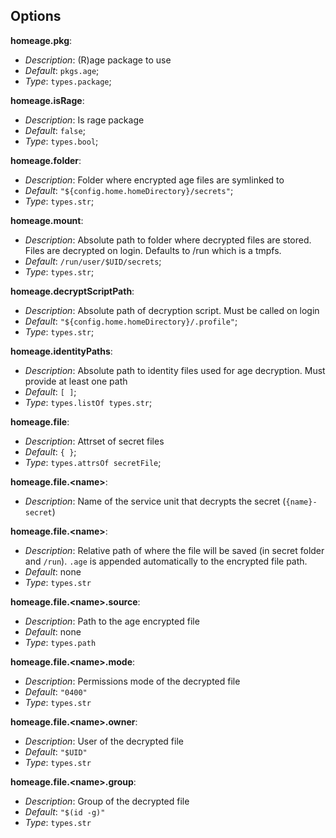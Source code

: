 ## Options

**homeage.pkg**:

- *Description*: (R)age package to use
- *Default*: `pkgs.age`;
- *Type*: `types.package`;

**homeage.isRage**:

- *Description*: Is rage package
- *Default*: `false`;
- *Type*: `types.bool`;

**homeage.folder**:

- *Description*: Folder where encrypted age files are symlinked to
- *Default*: `"${config.home.homeDirectory}/secrets"`;
- *Type*: `types.str`;

**homeage.mount**:

- *Description*: Absolute path to folder where decrypted files are stored. Files are decrypted on login. Defaults to /run which is a tmpfs.
- *Default*: `/run/user/$UID/secrets`;
- *Type*: `types.str`;

**homeage.decryptScriptPath**:

- *Description*: Absolute path of decryption script. Must be called on login
- *Default*: `"${config.home.homeDirectory}/.profile"`;
- *Type*: `types.str`;

**homeage.identityPaths**:

- *Description*: Absolute path to identity files used for age decryption. Must provide at least one path
- *Default*: `[ ]`;
- *Type*: `types.listOf types.str`;

**homeage.file**:

- *Description*: Attrset of secret files
- *Default*: `{ }`;
- *Type*: `types.attrsOf secretFile`;

**homeage.file.\<name\>**:

- *Description*: Name of the service unit that decrypts the secret (`{name}-secret`)

**homeage.file.\<name\>**:

- *Description*: Relative path of where the file will be saved (in secret folder and `/run`). `.age` is appended automatically to the encrypted file path.
- *Default*: none
- *Type*: `types.str`

**homeage.file.\<name\>.source**:

- *Description*: Path to the age encrypted file
- *Default*: none
- *Type*: `types.path`

**homeage.file.\<name\>.mode**:

- *Description*: Permissions mode of the decrypted file
- *Default*: `"0400"`
- *Type*: `types.str`

**homeage.file.\<name\>.owner**:

- *Description*: User of the decrypted file
- *Default*: `"$UID"`
- *Type*: `types.str`

**homeage.file.\<name\>.group**:

- *Description*: Group of the decrypted file
- *Default*: `"$(id -g)"`
- *Type*: `types.str`

